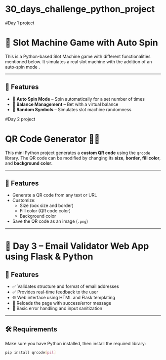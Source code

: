 

# 30_days_challenge_python_project

 #Day 1 project
# 🎰 Slot Machine Game with Auto Spin 

This is a Python-based Slot Machine game with different functionalities mentioned below. It simulates a real slot machine with the addition of an auto-spin mode .

---

## 🚀 Features

- 🔁 **Auto Spin Mode** – Spin automatically for a set number of times
- 💸 **Balance Management** – Bet with a virtual balance
- 🎲 **Random Symbols** – Simulates slot machine randomness


#Day 2 project 

# QR Code Generator 🧾📲

This mini Python project generates a **custom QR code** using the `qrcode` library. The QR code can be modified by changing its **size**, **border**, **fill color**, and **background color**.

---

## 📌 Features

- Generate a QR code from any text or URL
- Customize:
  - Size (box size and border)
  - Fill color (QR code color)
  - Background color
- Save the QR code as an image (`.png`)

---
# 📧 Day 3 – Email Validator Web App using Flask & Python


## 🚀 Features

- ✅ Validates structure and format of email addresses
- ✅ Provides real-time feedback to the user
- 🌐 Web interface using HTML and Flask templating
- 🔁 Reloads the page with success/error message
- 🧪 Basic error handling and input sanitization

---

## 🛠️ Requirements

Make sure you have Python installed, then install the required library:

```bash
pip install qrcode[pil]
